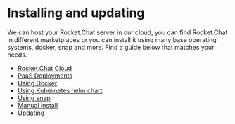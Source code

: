 # Installing and updating

We can host your Rocket.Chat server in our cloud, you can find Rocket.Chat in different marketplaces or you can install it using many base operating systems, docker, snap and more.
Find a guide below that matches your needs.

- [Rocket.Chat Cloud](rocket-chat-cloud/)
- [PaaS Deployments](paas-deployments/)
- [Using Docker](docker-containers/)
- [Using Kubernetes helm chart](helm-chart/)
- [Using snap](manual-installation/ubuntu/snaps/)
- [Manual install](manual-installation/)
- [Updating](updating/)
